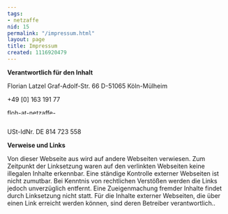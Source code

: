 ```yaml
---
tags:
- netzaffe
nid: 15
permalink: "/impressum.html"
layout: page
title: Impressum
created: 1116920479
---
```

<p><strong>Verantwortlich für den Inhalt</strong></p>
<p>Florian Latzel
Graf-Adolf-Str. 66
D-51065 Köln-Mülheim

+49 [0] 163 191 77</p>
<div class="email-hover"><a href="/contact"><img alt="floh-at-netzaffe-punkt-de" src="/sites/netzaffe.de/files/floh-at-netzaffe-punkt-de.gif" width="114" height="12"></a></div>
<br>
<p>USt-IdNr. DE 814 723 558</p>
<p><strong>Verweise und Links</strong></p>
<p>Von dieser Webseite aus wird auf andere Webseiten verwiesen. Zum Zeitpunkt der Linksetzung waren auf den verlinkten Webseiten keine illegalen Inhalte erkennbar. Eine ständige Kontrolle externer Webseiten ist nicht zumutbar. Bei Kenntnis von rechtlichen Verstößen werden die Links jedoch unverzüglich entfernt. Eine Zueigenmachung fremder Inhalte findet durch Linksetzung nicht statt. Für die Inhalte externer Webseiten, die über einen Link erreicht werden können, sind deren Betreiber verantwortlich..</p>
